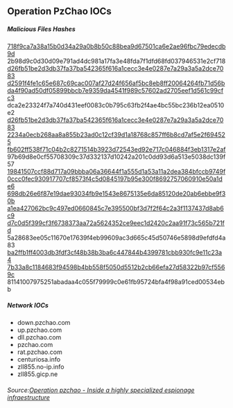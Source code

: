 ## Operation PzChao IOCs

##### Malicious Files Hashes
[718f9ca7a38a15b0d34a29a0b8b50c88bea9d67501ca6e2ae96fbc79edecdb9d](https://www.virustotal.com/#/file/718f9ca7a38a15b0d34a29a0b8b50c88bea9d67501ca6e2ae96fbc79edecdb9d/detection)
2b98d9c0d30d09e791ad4dc981a17fa3e48fda7f1dfd68fd037946531e2cf718
[d26fb51be2d3db37fa37ba542365f616a1cecc3e4e0287e7a29a3a5a2dce7083](https://www.virustotal.com/#/file/d26fb51be2d3db37fa37ba542365f616a1cecc3e4e0287e7a29a3a5a2dce7083/detection)
[d2591f4fe1c65e687c69cac007af27d24f656af5bc8eb8ff20064264fb71d56b](https://www.virustotal.com/#/file/d2591f4fe1c65e687c69cac007af27d24f656af5bc8eb8ff20064264fb71d56b/detection)
[da4f90ad50df05899bbcb7e9359da4541f989c57602ad2705eef1d561c99cfc3](https://www.virustotal.com/#/file/da4f90ad50df05899bbcb7e9359da4541f989c57602ad2705eef1d561c99cfc3/detection)
dca2e23324f7a740d431eef0083c0b795c63fb2f4ae4bc55bc236b12ea0510e2
[d26fb51be2d3db37fa37ba542365f616a1cecc3e4e0287e7a29a3a5a2dce7083](https://www.virustotal.com/#/file/d26fb51be2d3db37fa37ba542365f616a1cecc3e4e0287e7a29a3a5a2dce7083/detection)
[2234a0ecb268aa8a855b23ad0c12cf39d1a18768c857ff6b8cd7af5e2f694525](https://www.virustotal.com/#/file/2234a0ecb268aa8a855b23ad0c12cf39d1a18768c857ff6b8cd7af5e2f694525/detection)
[fb602ff538f71c04b2c8271514b3923d72543ed92e717c046884f3eb1317e2af](https://www.virustotal.com/#/file/fb602ff538f71c04b2c8271514b3923d72543ed92e717c046884f3eb1317e2af/detection)
97b69d8e0cf55708309c37d332137d10242a201c0dd93d6a513e5038dc139f57
[19841507ccf88d717a09bbba06a36644f1a555d1a53a11a2dea384bfccb9749f](https://www.virustotal.com/#/file/19841507ccf88d717a09bbba06a36644f1a555d1a53a11a2dea384bfccb9749f/detection)
[0ccc0fec930917707cf8573f4c5d0845197b95e300f8692757060910e50a1de6](https://www.virustotal.com/#/file/0ccc0fec930917707cf8573f4c5d0845197b95e300f8692757060910e50a1de6/detection)
[698db26e6f87e19dae93034fb9e1543e8675135e6da85120de20ab6ebbe9f30b](https://www.virustotal.com/#/file/698db26e6f87e19dae93034fb9e1543e8675135e6da85120de20ab6ebbe9f30b/detection)
[a1ea427062bc9c497ed0660845c7e395500bf3d7f2f64c2a3f1137437d8ab6c9](https://www.virustotal.com/#/file/a1ea427062bc9c497ed0660845c7e395500bf3d7f2f64c2a3f1137437d8ab6c9/detection)
[d7c0d5f399cf3f6738373aa72a5624352ce9eec1d2420c2aa91f73c565b721fd](https://www.virustotal.com/#/file/d7c0d5f399cf3f6738373aa72a5624352ce9eec1d2420c2aa91f73c565b721fd/detection)
5a28683ee05c11670e17639f4eb99609ac3d665c45d50746e5898d9efdfd4a83
[ba2ffb1ff4003db3fdf3cf48b38b3ba6c447844b4399781cbb930fc9e11c23a4](https://www.virustotal.com/#/file/ba2ffb1ff4003db3fdf3cf48b38b3ba6c447844b4399781cbb930fc9e11c23a4/detection)
[7b33a8c1184683f94598b4bb558f5050d5512b2cb66efa27d58322b97cf5569c](https://www.virustotal.com/#/file/7b33a8c1184683f94598b4bb558f5050d5512b2cb66efa27d58322b97cf5569c/detection)
81141007975251abadaa4c055f79999c0e61fb95724bfa4f98a91ced00534ebb

##### Network IOCs
* down.pzchao.com
* up.pzchao.com
* dll.pzchao.com
* pzchao.com
* rat.pzchao.com
* centuriosa.info
* zll855.no-ip.info
* zll855.gicp.ne


###### Source:[Operation pzchao - Inside a highly specialized espionage infraestructure](https://download.bitdefender.com/resources/files/News/CaseStudies/study/185/Bitdefender-Business-2017-WhitePaper-PZCHAO-crea2452-en-EN-GenericUse.pdf)
